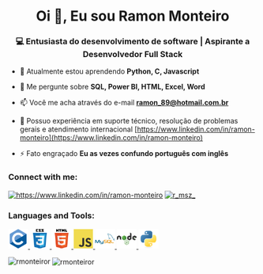 <h1 align="center">Oi 👋, Eu sou Ramon Monteiro</h1>
<h3 align="center">💻 Entusiasta do desenvolvimento de software | Aspirante a Desenvolvedor Full Stack</h3>

- 🌱 Atualmente estou aprendendo **Python, C, Javascript**

- 💬 Me pergunte sobre **SQL, Power BI, HTML, Excel, Word**

- 📫 Você me acha através do e-mail **ramon_89@hotmail.com.br**

- 📄 Possuo experiência em suporte técnico, resolução de problemas gerais e atendimento internacional [https://www.linkedin.com/in/ramon-monteiro](https://www.linkedin.com/in/ramon-monteiro)

- ⚡ Fato engraçado **Eu as vezes confundo português com inglês**

<h3 align="left">Connect with me:</h3>
<p align="left">
<a href="https://linkedin.com/in/https://www.linkedin.com/in/ramon-monteiro" target="blank"><img align="center" src="https://raw.githubusercontent.com/rahuldkjain/github-profile-readme-generator/master/src/images/icons/Social/linked-in-alt.svg" alt="https://www.linkedin.com/in/ramon-monteiro" height="30" width="40" /></a>
<a href="https://instagram.com/r_msz_" target="blank"><img align="center" src="https://raw.githubusercontent.com/rahuldkjain/github-profile-readme-generator/master/src/images/icons/Social/instagram.svg" alt="r_msz_" height="30" width="40" /></a>
</p>

<h3 align="left">Languages and Tools:</h3>
<p align="left"> <a href="https://www.cprogramming.com/" target="_blank" rel="noreferrer"> <img src="https://raw.githubusercontent.com/devicons/devicon/master/icons/c/c-original.svg" alt="c" width="40" height="40"/> </a> <a href="https://www.w3schools.com/css/" target="_blank" rel="noreferrer"> <img src="https://raw.githubusercontent.com/devicons/devicon/master/icons/css3/css3-original-wordmark.svg" alt="css3" width="40" height="40"/> </a> <a href="https://www.w3.org/html/" target="_blank" rel="noreferrer"> <img src="https://raw.githubusercontent.com/devicons/devicon/master/icons/html5/html5-original-wordmark.svg" alt="html5" width="40" height="40"/> </a> <a href="https://developer.mozilla.org/en-US/docs/Web/JavaScript" target="_blank" rel="noreferrer"> <img src="https://raw.githubusercontent.com/devicons/devicon/master/icons/javascript/javascript-original.svg" alt="javascript" width="40" height="40"/> </a> <a href="https://www.mysql.com/" target="_blank" rel="noreferrer"> <img src="https://raw.githubusercontent.com/devicons/devicon/master/icons/mysql/mysql-original-wordmark.svg" alt="mysql" width="40" height="40"/> </a> <a href="https://nodejs.org" target="_blank" rel="noreferrer"> <img src="https://raw.githubusercontent.com/devicons/devicon/master/icons/nodejs/nodejs-original-wordmark.svg" alt="nodejs" width="40" height="40"/> </a> <a href="https://www.python.org" target="_blank" rel="noreferrer"> <img src="https://raw.githubusercontent.com/devicons/devicon/master/icons/python/python-original.svg" alt="python" width="40" height="40"/> </a> </p>

<p><img align="left" src="https://github-readme-stats.vercel.app/api/top-langs?username=rmonteiror&show_icons=true&locale=en&layout=compact" alt="rmonteiror" /></p>

<p>&nbsp;<img align="center" src="https://github-readme-stats.vercel.app/api?username=rmonteiror&show_icons=true&locale=en" alt="rmonteiror" /></p>

<!---

- 👋 Hi, I’m @rmonteiror
- 👀 I’m interested in ...
- 🌱 I’m currently learning ...
- 💞️ I’m looking to collaborate on ...
- 📫 How to reach me ...
- 😄 Pronouns: ...
- ⚡ Fun fact: ...


rmonteiror/rmonteiror is a ✨ special ✨ repository because its `README.md` (this file) appears on your GitHub profile.
You can click the Preview link to take a look at your changes.
--->
